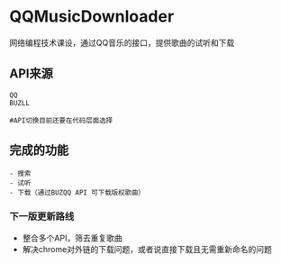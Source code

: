 # QQMusicDownloader
网络编程技术课设，通过QQ音乐的接口，提供歌曲的试听和下载

## API来源
    QQ
    BUZLL
    
    #API切换目前还要在代码层面选择
    
## 完成的功能
    - 搜索
    - 试听
    - 下载（通过BUZQQ API 可下载版权歌曲）
    
### 下一版更新路线
- 整合多个API，筛去重复歌曲
- 解决chrome对外链的下载问题，或者说直接下载且无需重新命名的问题